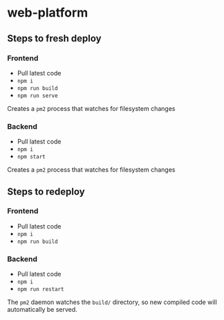 # web-platform

## Steps to fresh deploy

### Frontend

- Pull latest code
- `npm i`
- `npm run build`
- `npm run serve`

Creates a `pm2` process that watches for filesystem changes

### Backend

- Pull latest code
- `npm i`
- `npm start`

Creates a `pm2` process that watches for filesystem changes

## Steps to redeploy

### Frontend

- Pull latest code
- `npm i`
- `npm run build`

### Backend

- Pull latest code
- `npm i`
- `npm run restart`

The `pm2` daemon watches the `build/` directory, so new compiled code will automatically be served.
